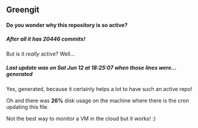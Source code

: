 ## Greengit

#### Do you wonder why this repository is so active?

##### After all it has 20446 commits!

But is it *really* active? Well...

##### Last update was on Sat Jun 12 at 18:25:07 when those lines were... generated

Yes, generated, because it certainly helps a lot to have such an active repo!

Oh and there was **26%** disk usage on the machine
where there is the cron updating this file.

Not the best way to monitor a VM in the cloud but it works! :)
